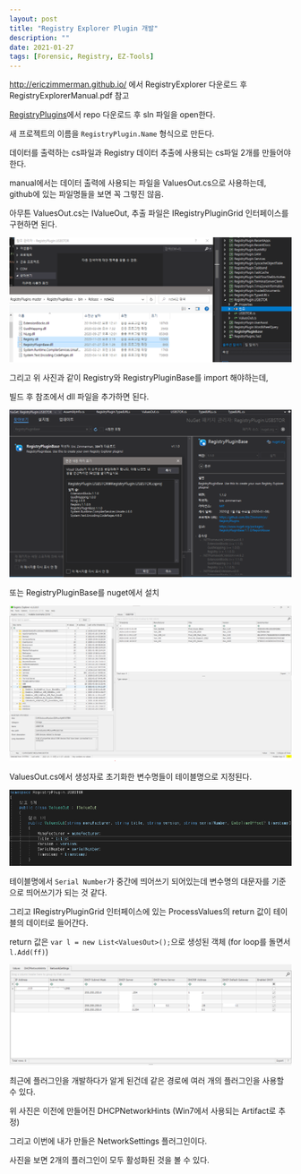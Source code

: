 ```yaml
---
layout: post
title: "Registry Explorer Plugin 개발"
description: ""
date: 2021-01-27
tags: [Forensic, Registry, EZ-Tools]
---
```


http://ericzimmerman.github.io/ 에서 RegistryExplorer 다운로드 후 RegistryExplorerManual.pdf 참고

<a href="https://github.com/EricZimmerman/RegistryPlugins">RegistryPlugins</a>에서 repo 다운로드 후 sln 파일을 open한다.

새 프로젝트의 이름을 `RegistryPlugin.Name` 형식으로 만든다.

데이터를 출력하는 cs파일과 Registry 데이터 추출에 사용되는 cs파일 2개를 만들어야 한다.

manual에서는 데이터 출력에 사용되는 파일을 ValuesOut.cs으로 사용하는데, github에 있는 파일명들을 보면 꼭 그렇진 않음.

아무튼 ValuesOut.cs는 IValueOut, 추출 파일은 IRegistryPluginGrid 인터페이스를 구현하면 된다.

![Registry-Explorer](/assets/images/RegistryExplorer-Plugin/0.png)

그리고 위 사진과 같이 Registry와 RegistryPluginBase를 import 해야하는데,

빌드 후 참조에서 dll 파일을 추가하면 된다. 

![Registry-Explorer](/assets/images/RegistryExplorer-Plugin/3.png)

또는 RegistryPluginBase를 nuget에서 설치

![Registry-Explorer](/assets/images/RegistryExplorer-Plugin/1.png)

ValuesOut.cs에서 생성자로 초기화한 변수명들이 테이블명으로 지정된다.

![Registry-Explorer](/assets/images/RegistryExplorer-Plugin/2.png)

테이블명에서 `Serial Number`가 중간에 띄어쓰기 되어있는데 변수명의 대문자를 기준으로 띄어쓰기가 되는 것 같다.

그리고 IRegistryPluginGrid 인터페이스에 있는 ProcessValues의 return 값이 테이블의 데이터로 들어간다.

return 값은 ``var l = new List<ValuesOut>();``으로 생성된 객체 (for loop를 돌면서 ``l.Add(ff)``) 

![Registry-Explorer](/assets/images/RegistryExplorer-Plugin/4.png)

최근에 플러그인을 개발하다가 알게 된건데 같은 경로에 여러 개의 플러그인을 사용할 수 있다.

위 사진은 이전에 만들어진 DHCPNetworkHints (Win7에서 사용되는 Artifact로 추정) 

그리고 이번에 내가 만들은 NetworkSettings 플러그인이다. 

사진을 보면 2개의 플러그인이 모두 활성화된 것을 볼 수 있다.